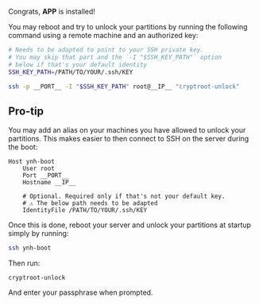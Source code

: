 Congrats, __APP__ is installed!

You may reboot and try to unlock your partitions by running the following command
using a remote machine and an authorized key:

```bash
# Needs to be adapted to point to your SSH private key.
# You may skip that part and the `-I "$SSH_KEY_PATH"` option
# below if that's your default identity
SSH_KEY_PATH=/PATH/TO/YOUR/.ssh/KEY

ssh -p __PORT__ -I "$SSH_KEY_PATH" root@__IP__ "cryptroot-unlock"
```

## Pro-tip

You may add an alias on your machines you have allowed to unlock your partitions.
This makes easier to then connect to SSH on the server during the boot:

```
Host ynh-boot
    User root
    Port __PORT__
    Hostname __IP__

    # Optional. Required only if that's not your default key.
    # ⚠️ The below path needs to be adapted
    IdentityFile /PATH/TO/YOUR/.ssh/KEY
```

Once this is done, reboot your server and unlock your partitions at startup simply by running:

```bash
ssh ynh-boot
```

Then run:
```
cryptroot-unlock
```

And enter your passphrase when prompted.
